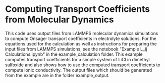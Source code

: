 # Computing Transport Coefficients from Molecular Dynamics

This code uses output files from LAMMPS molecular dynamics simulations to compute Onsager transport coefficients in electrolyte solutions. For the equations used for the calculation as well as instructions for preparing the input files from LAMMPS simulations, see the notebook "Example  L_ij Calculations.ipynb" in the example_calculation folder. This example computes transport coefficients for a simple system of LiCl in dimethyl sulfoxide and also shows how to use the computed transport coefficients to compute ionic conductivity. The output files which should be generated from the example are in the folder example_output.
